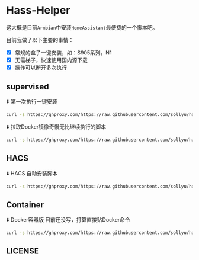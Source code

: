 # Hass-Helper

这大概是目前`Armbian`中安装`HomeAssistant`最便捷的一个脚本吧。

目前我做了以下主要的事情：

- [x] 常规的盒子一键安装，如：S905系列，N1
- [x] 无需梯子，快速使用国内源下载
- [x] 操作可以断开多次执行

## supervised

⬇️ 第一次执行一键安装
```bash
curl -s https://ghproxy.com/https://raw.githubusercontent.com/sollyu/hass-helper/develop/install.supervised.sh | bash
```

⬇️ 拉取Docker镜像奇慢无比继续执行的脚本

```bash
curl -s https://ghproxy.com/https://raw.githubusercontent.com/sollyu/hass-helper/develop/install.supervised.pull.sh | bash
```

## HACS

⬇️ HACS 自动安装脚本
```bash
curl -s https://ghproxy.com/https://raw.githubusercontent.com/sollyu/hass-helper/develop/install.hacs.sh | bash
```

## Container

⬇️ Docker容器版 目前还没写，打算直接贴Docker命令
```bash
curl -s https://ghproxy.com/https://raw.githubusercontent.com/sollyu/hass-helper/develop/install.container.sh | bash
```

## LICENSE

```

```